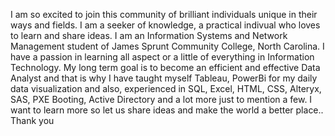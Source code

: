I am so excited to join this community of brilliant individuals unique in their ways and fields. I am a seeker of knowledge, a practical indivual who loves to learn and share ideas. I am an Information Systems and Network Management student of James Sprunt Community College, North Carolina. I have a passion in learning all aspect or a little of everything in Information Technology. My long term goal is to become an efficient and effective Data Analyst and that is why I have taught myself Tableau, PowerBi for my daily data visualization and also, experienced in SQL, Excel, HTML, CSS, Alteryx, SAS, PXE Booting, Active Directory and a lot more just to mention a few.
I want to learn more so let us share ideas and make the world a better place.. Thank you
